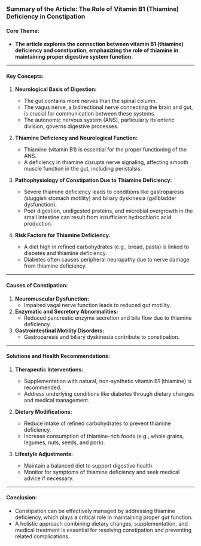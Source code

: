 ### Summary of the Article: The Role of Vitamin B1 (Thiamine) Deficiency in Constipation

#### Core Theme:
- **The article explores the connection between vitamin B1 (thiamine) deficiency and constipation, emphasizing the role of thiamine in maintaining proper digestive system function.**

---

#### Key Concepts:

1. **Neurological Basis of Digestion:**
   - The gut contains more nerves than the spinal column.
   - The vagus nerve, a bidirectional nerve connecting the brain and gut, is crucial for communication between these systems.
   - The autonomic nervous system (ANS), particularly its enteric division, governs digestive processes.

2. **Thiamine Deficiency and Neurological Function:**
   - Thiamine (vitamin B1) is essential for the proper functioning of the ANS.
   - A deficiency in thiamine disrupts nerve signaling, affecting smooth muscle function in the gut, including peristalsis.

3. **Pathophysiology of Constipation Due to Thiamine Deficiency:**
   - Severe thiamine deficiency leads to conditions like gastroparesis (sluggish stomach motility) and biliary dyskinesia (gallbladder dysfunction).
   - Poor digestion, undigested proteins, and microbial overgrowth in the small intestine can result from insufficient hydrochloric acid production.

4. **Risk Factors for Thiamine Deficiency:**
   - A diet high in refined carbohydrates (e.g., bread, pasta) is linked to diabetes and thiamine deficiency.
   - Diabetes often causes peripheral neuropathy due to nerve damage from thiamine deficiency.

---

#### Causes of Constipation:
1. **Neuromuscular Dysfunction:**
   - Impaired vagal nerve function leads to reduced gut motility.
2. **Enzymatic and Secretory Abnormalities:**
   - Reduced pancreatic enzyme secretion and bile flow due to thiamine deficiency.
3. **Gastrointestinal Motility Disorders:**
   - Gastroparesis and biliary dyskinesia contribute to constipation.

---

#### Solutions and Health Recommendations:
1. **Therapeutic Interventions:**
   - Supplementation with natural, non-synthetic vitamin B1 (thiamine) is recommended.
   - Address underlying conditions like diabetes through dietary changes and medical management.

2. **Dietary Modifications:**
   - Reduce intake of refined carbohydrates to prevent thiamine deficiency.
   - Increase consumption of thiamine-rich foods (e.g., whole grains, legumes, nuts, seeds, and pork).

3. **Lifestyle Adjustments:**
   - Maintain a balanced diet to support digestive health.
   - Monitor for symptoms of thiamine deficiency and seek medical advice if necessary.

---

#### Conclusion:
- Constipation can be effectively managed by addressing thiamine deficiency, which plays a critical role in maintaining proper gut function.
- A holistic approach combining dietary changes, supplementation, and medical treatment is essential for resolving constipation and preventing related complications.